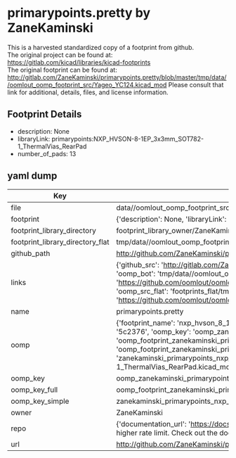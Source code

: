 # primarypoints.pretty by ZaneKaminski  
This is a harvested standardized copy of a footprint from github.  
The original project can be found at:  
https://gitlab.com/kicad/libraries/kicad-footprints  
The original footprint can be found at:
http://gitlab.com/ZaneKaminski/primarypoints.pretty/blob/master/tmp/data//oomlout_oomp_footprint_src/Yageo_YC124.kicad_mod
Please consult that link for additional, details, files, and license information.  
## Footprint Details
* description: None  
* libraryLink: primarypoints:NXP_HVSON-8-1EP_3x3mm_SOT782-1_ThermalVias_RearPad  
* number_of_pads: 13  
## yaml dump  
| Key | Value |  
| --- | --- |  
| file | data//oomlout_oomp_footprint_src/primarypoints.pretty/NXP_HVSON-8-1EP_3x3mm_SOT782-1_ThermalVias_RearPad.kicad_mod |  
| footprint | {'description': None, 'libraryLink': 'primarypoints:NXP_HVSON-8-1EP_3x3mm_SOT782-1_ThermalVias_RearPad', 'number_of_pads': 13} |  
| footprint_library_directory | footprint_library_owner/ZaneKaminski_primarypoints.pretty |  
| footprint_library_directory_flat | tmp/data//oomlout_oomp_footprint_src/footprints_flat/zanekaminski_primarypoints_nxp_hvson_8_1ep_3x3mm_sot782_1_thermalvias_rearpad/working |  
| github_path | http://github.com/ZaneKaminski/primarypoints.pretty/blob/master/tmp/data//oomlout_oomp_footprint_src/NXP_HVSON-8-1EP_3x3mm_SOT782-1_ThermalVias_RearPad.kicad_mod |  
| links | {'github_src': 'http://gitlab.com/ZaneKaminski/primarypoints.pretty/blob/master/tmp/data//oomlout_oomp_footprint_src/Yageo_YC124.kicad_mod', 'github_src_repo': 'https://gitlab.com/kicad/libraries/kicad-footprints', 'oomp_bot': 'tmp/data//oomlout_oomp_footprint_src/footprints/zanekaminski_primarypoints_nxp_hvson_8_1ep_3x3mm_sot782_1_thermalvias_rearpad/working', 'oomp_bot_github': 'https://github.com/oomlout/oomlout_oomp_footprint_bot/tree/main/tmp/data//oomlout_oomp_footprint_src/footprints/zanekaminski_primarypoints_nxp_hvson_8_1ep_3x3mm_sot782_1_thermalvias_rearpad/working', 'oomp_src_flat': 'footprints_flat/tmp/data//oomlout_oomp_footprint_src/footprints_flat/zanekaminski_primarypoints_nxp_hvson_8_1ep_3x3mm_sot782_1_thermalvias_rearpad/working', 'oomp_src_flat_github': 'https://github.com/oomlout/oomlout_oomp_footprint_src/tree/main/tmp/data//oomlout_oomp_footprint_src/footprints_flat/zanekaminski_primarypoints_nxp_hvson_8_1ep_3x3mm_sot782_1_thermalvias_rearpad/working'} |  
| name | primarypoints.pretty |  
| oomp | {'footprint_name': 'nxp_hvson_8_1ep_3x3mm_sot782_1_thermalvias_rearpad', 'library_name': 'primarypoints', 'md5': '5c237624f9e5bbd9b900e10ec958081e', 'md5_10': '5c237624f9', 'md5_5': '5c237', 'md5_6': '5c2376', 'oomp_key': 'oomp_zanekaminski_primarypoints_nxp_hvson_8_1ep_3x3mm_sot782_1_thermalvias_rearpad', 'oomp_key_extra': 'oomp_footprint_zanekaminski_primarypoints_nxp_hvson_8_1ep_3x3mm_sot782_1_thermalvias_rearpad', 'oomp_key_full': 'oomp_footprint_zanekaminski_primarypoints_nxp_hvson_8_1ep_3x3mm_sot782_1_thermalvias_rearpad_5c2376', 'oomp_key_simple': 'zanekaminski_primarypoints_nxp_hvson_8_1ep_3x3mm_sot782_1_thermalvias_rearpad', 'original_filename': 'data//oomlout_oomp_footprint_src/primarypoints.pretty/NXP_HVSON-8-1EP_3x3mm_SOT782-1_ThermalVias_RearPad.kicad_mod', 'owner_name': 'zanekaminski'} |  
| oomp_key | oomp_zanekaminski_primarypoints_nxp_hvson_8_1ep_3x3mm_sot782_1_thermalvias_rearpad |  
| oomp_key_full | oomp_footprint_zanekaminski_primarypoints_nxp_hvson_8_1ep_3x3mm_sot782_1_thermalvias_rearpad |  
| oomp_key_simple | zanekaminski_primarypoints_nxp_hvson_8_1ep_3x3mm_sot782_1_thermalvias_rearpad |  
| owner | ZaneKaminski |  
| repo | {'documentation_url': 'https://docs.github.com/rest/overview/resources-in-the-rest-api#rate-limiting', 'message': "API rate limit exceeded for 84.66.142.224. (But here's the good news: Authenticated requests get a higher rate limit. Check out the documentation for more details.)"} |  
| url | http://github.com/ZaneKaminski/primarypoints.pretty |  

